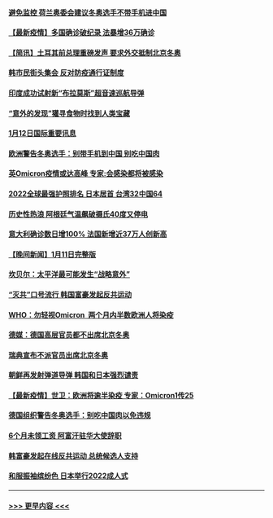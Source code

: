 #### [避免监控 荷兰奥委会建议冬奥选手不带手机进中国](../pages/prog202/a103319343.md?t=01130403) 
#### [【最新疫情】多国确诊破纪录 法暴增36万确诊](../pages/prog202/a103319338.md?t=01130403) 
#### [【简讯】土耳其前总理重磅发声 要求外交抵制北京冬奥](../pages/prog202/a103319305.md?t=01130403) 
#### [韩市民街头集会 反对防疫通行证制度](../pages/prog202/a103319275.md?t=01130403) 
#### [印度成功试射新“布拉莫斯”超音速巡航导弹](../pages/prog202/a103319165.md?t=01130403) 
#### [“意外的发现”獾寻食物时找到人类宝藏](../pages/prog202/a103319181.md?t=01130403) 
#### [1月12日国际重要讯息](../pages/prog202/a103319127.md?t=01130403) 
#### [欧洲警告冬奥选手：别带手机到中国 别吃中国肉](../pages/prog202/a103319037.md?t=01130403) 
#### [英Omicron疫情或达高峰 专家:会感染都将被感染](../pages/prog202/a103319059.md?t=01130403) 
#### [2022全球最强护照排名 日本居首 台湾32中国64](../pages/prog202/a103318992.md?t=01130403) 
#### [历史性热浪 阿根廷气温飙破摄氏40度又停电](../pages/prog202/a103318991.md?t=01130403) 
#### [意大利确诊数日增100% 法国新增近37万人创新高](../pages/prog202/a103318918.md?t=01130403) 
#### [【晚间新闻】1月11日完整版](../pages/prog202/a103318871.md?t=01130403) 
#### [坎贝尔：太平洋最可能发生“战略意外”](../pages/prog202/a103318713.md?t=01130403) 
#### [“灭共”口号流行 韩国富豪发起反共运动](../pages/prog202/a103318673.md?t=01130403) 
#### [WHO：勿轻视Omicron  两个月内半数欧洲人将染疫](../pages/prog202/a103318698.md?t=01130403) 
#### [德媒：德国高层官员都不出席北京冬奥](../pages/prog202/a103318630.md?t=01130403) 
#### [瑞典宣布不派官员出席北京冬奥](../pages/prog202/a103318525.md?t=01130403) 
#### [朝鲜再发射弹道导弹 韩国和日本强烈谴责](../pages/prog202/a103318508.md?t=01130403) 
#### [【最新疫情】世卫：欧洲将逾半染疫 专家：Omicron1传25](../pages/prog202/a103318481.md?t=01130403) 
#### [德国组织警告冬奥选手：别吃中国肉以免违规](../pages/prog202/a103318514.md?t=01130403) 
#### [6个月未领工资 阿富汗驻华大使辞职](../pages/prog202/a103318199.md?t=01130403) 
#### [韩富豪发起在线反共运动 总统候选人支持](../pages/prog202/a103318172.md?t=01130403) 
#### [和服振袖缤纷色  日本举行2022成人式](../pages/prog202/a103318224.md?t=01130403) 

----
#### [ >>> 更早内容 <<< ](../indexes/prog202-earlier.md)
